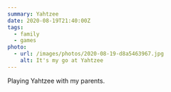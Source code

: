 ```yaml
---
summary: Yahtzee
date: 2020-08-19T21:40:00Z
tags:
  - family
  - games
photo: 
  - url: /images/photos/2020-08-19-d8a5463967.jpg
    alt: It's my go at Yahtzee
---
```

Playing Yahtzee with my parents.